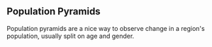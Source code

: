 ## Population Pyramids

Population pyramids are a nice way to observe change in a region's population, usually split on age and gender. 